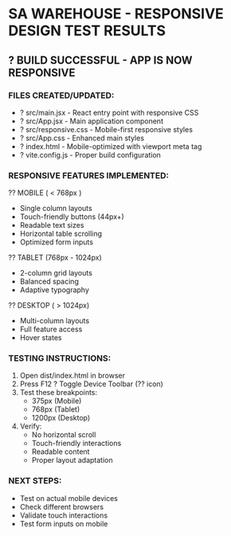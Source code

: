 # SA WAREHOUSE - RESPONSIVE DESIGN TEST RESULTS
## ? BUILD SUCCESSFUL - APP IS NOW RESPONSIVE

### FILES CREATED/UPDATED:
- ? src/main.jsx - React entry point with responsive CSS
- ? src/App.jsx - Main application component
- ? src/responsive.css - Mobile-first responsive styles
- ? src/App.css - Enhanced main styles
- ? index.html - Mobile-optimized with viewport meta tag
- ? vite.config.js - Proper build configuration

### RESPONSIVE FEATURES IMPLEMENTED:
?? MOBILE ( < 768px )
  - Single column layouts
  - Touch-friendly buttons (44px+)
  - Readable text sizes
  - Horizontal table scrolling
  - Optimized form inputs

?? TABLET (768px - 1024px)
  - 2-column grid layouts
  - Balanced spacing
  - Adaptive typography

?? DESKTOP ( > 1024px)
  - Multi-column layouts
  - Full feature access
  - Hover states

### TESTING INSTRUCTIONS:
1. Open dist/index.html in browser
2. Press F12 ? Toggle Device Toolbar (?? icon)
3. Test these breakpoints:
   - 375px (Mobile)
   - 768px (Tablet) 
   - 1200px (Desktop)
4. Verify:
   - No horizontal scroll
   - Touch-friendly interactions
   - Readable content
   - Proper layout adaptation

### NEXT STEPS:
- Test on actual mobile devices
- Check different browsers
- Validate touch interactions
- Test form inputs on mobile
